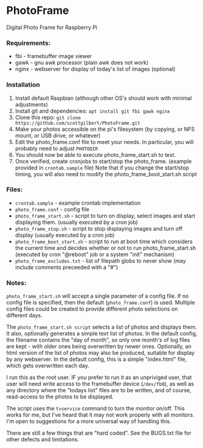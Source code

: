 PhotoFrame
==========

Digital Photo Frame for Raspberry Pi

### Requirements:
- fbi - framebuffer image viewer  
- gawk - gnu awk processor (plain awk does not work)
- nginx - webserver for display of today's list of images (optional)

### Installation
 1. Install default Raspbian (although other OS's should work with minimal adjustments)
 1. Install git and dependencies:  `apt install git fbi gawk nginx`
 1. Clone this repo: `git clone https://github.com/scottgilbert/PhotoFrame.git`
 1. Make your photos accessible on the pi's filesystem (by copying, or NFS mount, or USB drive, or whatever)
 1. Edit the photo_frame.conf file to meet your needs.  In particular, you will probably need to adjust `PHOTODIR`
 1. You should now be able to execute photo_frame_start.sh to test.
 1. Once verified, create cronjobs to start/stop the photo_frame. (example provided in `crontab.sample` file)
    Note that if you change the start/stop timing, you will also need to modify the photo_frame_boot_start.sh script

### Files:
- `crontab.sample` - example crontab implementation  
- `photo_frame.conf` - config file 
- `photo_frame_start.sh`  - script to turn on display, select images and start displaying them. (usually executed by a cron job)
- `photo_frame_stop.sh` - script to stop displaying images and turn off display (usually executed by a cron job) 
- `photo_frame_boot_start.sh` - script to run at boot time which considers the current time and decides whether or not to run photo_frame_start.sh  (executed by cron "@reboot" job or a system "init" mechanism)
- `photo_frame_excludes.txt` - list of filepath globs to never show (may include comments preceeded with a "#")  

### Notes:
`photo_frame_start.sh` will accept a single parameter of a config file.  If no config file is specified, then the default (`photo_frame.conf`) is used.  Multiple config files could be created to provide different photo selections on different days.

The `photo_frame_start.sh script` selects a list of photos and displays them.  It also, optionally generates a simple text list of photos. In the default config, the filename contains the "day of month", so only one month's of log files are kept - with older ones being overwritten by newer ones.  Optionally, an html version of the list of photos may also be produced, suitable for display by any webserver. In the default config, this is a simple "index.html" file, which gets overwritten each day.

I run this as the root user.  IF you prefer to run it as an unpriviged user, that user will need write access to the framebuffer device (`/dev/fb0`), as well as any directory where the "todays list" files are to be written, and of course, read-access to the photos to be displayed.

The script uses the `tvservice` command to turn the monitor on/off.  This works for me, but I've heard that it may not work properly with all monitors. I'm open to suggestions for a more universal way of handling this.

There are still a few things that are "hard coded". See the BUGS.txt file for other defects and limitations.
